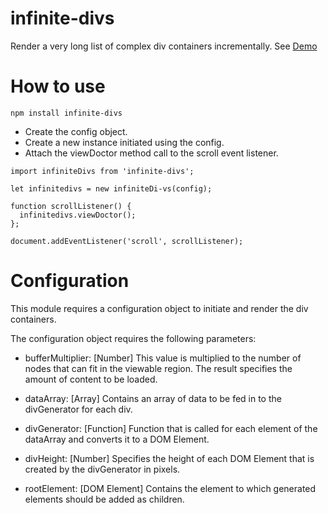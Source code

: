 # infinite-divs

Render a very long list of complex div containers incrementally. 
See [Demo](http://supreetpal.in/infinite-divs)

# How to use

` npm install infinite-divs `

- Create the config object.
- Create a new instance initiated using the config.
- Attach the viewDoctor method call to the scroll event listener. 

```
import infiniteDivs from 'infinite-divs';

let infinitedivs = new infiniteDi-vs(config);

function scrollListener() {
  infinitedivs.viewDoctor();
};

document.addEventListener('scroll', scrollListener);

```

# Configuration

This module requires a configuration object to initiate and render the 
div containers. 

The configuration object requires the following parameters:

- bufferMultiplier: [Number] 
This value is multiplied to the number of nodes that can fit in the viewable 
region. The result specifies the amount of content to be loaded. 

- dataArray: [Array] 
Contains an array of data to be fed in to the divGenerator for each div.

- divGenerator: [Function] 
Function that is called for each element of the dataArray and converts it to 
a DOM Element.

- divHeight: [Number] 
Specifies the height of each DOM Element that is created by the divGenerator
in pixels.

- rootElement: [DOM Element] 
Contains the element to which generated elements should be added as children.
